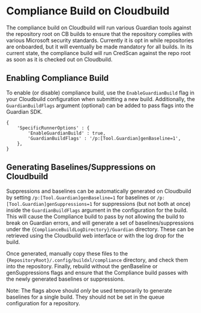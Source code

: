 # Compliance Build on Cloudbuild
The compliance build on Cloudbuild will run various Guardian tools against the repository root on CB builds to ensure that the repository complies with various Microsoft security standards. Currently it is opt in while repositories are onboarded, but it will eventually be made mandatory for all builds. In its current state, the compliance build will run CredScan against the repo root as soon as it is checked out on Cloudbuild.

## Enabling Compliance Build
To enable (or disable) compliance build, use the `EnableGuardianBuild` flag in your Cloudbuild configuration when submitting a new build. Additionally, the `GuardianBuildFlags` argument (optional) can be added to pass flags into the Guardian SDK.

```
{
    'SpecificRunnerOptions' : {
        'EnableGuardianBuild' : true,
        'GuardianBuildFlags' : '/p:[Tool.Guardian]genBaseline=1',
    },
}
```

## Generating Baselines/Suppressions on Cloudbuild
Suppressions and baselines can be automatically generated on Cloudbuild by setting `/p:[Tool.Guardian]genBaseline=1` for baselines or `/p:[Tool.Guardian]genSuppressions=1` for suppressions (but not both at once) inside the `GuardianBuildFlags` argument in the configuration for the build. This will cause the Compliance build to pass by not allowing the build to break on Guardian errors, and will generate a set of baselines/suppressions under the `{ComplianceBuildLogDirectory}/Guardian` directory. These can be retrieved using the Cloudbuild web interface or with the log drop for the build.

Once generated, manually copy these files to the `{RepositoryRoot}/.config/buildxl/compliance` directory, and check them into the repository. Finally, rebuild without the genBaseline or genSuppressions flags and ensure that the Compliance build passes with the newly generated baselines or suppressions.

Note: The flags above should *only* be used temporarily to generate baselines for a single build. They should not be set in the queue configuration for a repository.